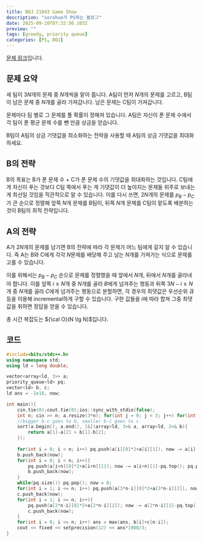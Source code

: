 ```yaml
---
title: BOJ 21843 Game Show
description: "sorohue가 PS하는 블로그"
date: 2025-09-20T07:32:56.103Z
preview: ""
tags: [greedy, priority queue]
categories: [PS, BOJ]
---
```


[문제 링크](https://boj.kr/21843)입니다.

## 문제 요약

세 팀이 $3N$개의 문제 중 $N$개씩을 맡아 풉니다. A팀이 먼저 $N$개의 문제를 고르고, B팀이 남은 문제 중 $N$개를 골라 가져갑니다. 남은 문제는 C팀이 가져갑니다.

문제마다 팀 별로 그 문제를 풀 확률이 정해져 있습니다. A팀은 자신이 푼 문제 수에서 각 팀이 푼 평균 문제 수를 뺀 만큼 상금을 얻습니다.

B팀이 A팀의 상금 기댓값을 최소화하는 전략을 사용할 때 A팀의 상금 기댓값을 최대화하세요.

## B의 전략

B의 목표는 B가 푼 문제 수 + C가 푼 문제 수의 기댓값을 최대화하는 것입니다. C팀에게 자신이 푸는 것보다 C팀 쪽에서 푸는 게 기댓값이 더 높아지는 문제들 위주로 보내는 게 최선일 것임을 직관적으로 알 수 있습니다. 이를 다시 쓰면, $2N$개의 문제를 $p_B - p_C$가 큰 순으로 정렬해 앞쪽 $N$개 문제를 B팀이, 뒤쪽 $N$개 문제를 C팀이 맡도록 배분하는 것이 B팀의 최적 전략입니다.

## A의 전략

A가 $2N$개의 문제를 남기면 B의 전략에 따라 각 문제가 어느 팀에게 갈지 알 수 있습니다. 즉 A는 B와 C에게 각각 $N$문제를 배당해 주고 남는 $N$개를 가져가는 식으로 문제를 고를 수 있습니다.

이를 위해서는 $p_B - p_C$ 순으로 문제를 정렬했을 때 앞에서 $N$개, 뒤에서 $N$개를 골라내야 합니다. 이를 앞쪽 $i \ge N$개 중 $N$개를 골라 $B$에게 넘겨주는 행동과 뒤쪽 $3N-i \ge N$개 중 $N$개를 골라 $C$에게 넘겨주는 행동으로 분할하면, 각 경우의 최댓값은 우선순위 큐 등을 이용해 incremental하게 구할 수 있습니다. 구한 값들을 $i$에 따라 합쳐 그중 최댓값을 취하면 정답을 얻을 수 있습니다.

총 시간 복잡도는 ${\cal O}(N \lg N)$입니다.

## 코드

```cpp
#include<bits/stdc++.h>
using namespace std;
using ld = long double;

vector<array<ld, 3>> a;
priority_queue<ld> pq;
vector<ld> b, c;
ld ans = -1e18, now;

int main(){
	cin.tie(0);cout.tie(0);ios::sync_with_stdio(false);
	int n; cin >> n; a.resize(3*n); for(int j = 0; j < 3; j++) for(int i = 0; i < 3*n; i++) cin >> a[i][j];
	//bigger b-c goes to b, smaller b-c goes to c
	sort(a.begin(), a.end(), [&](array<ld, 3>& a, array<ld, 3>& b){
		return a[1]-a[2] > b[1]-b[2];
	});
	
	for(int i = 0; i < n; i++) pq.push(a[i][0]*2+a[i][1]), now -= a[i][1];
	b.push_back(now);
	for(int i = 0; i < n; i++){
		pq.push(a[i+n][0]*2+a[i+n][1]); now -= a[i+n][1]-pq.top(); pq.pop();
		b.push_back(now);
	}
	while(pq.size()) pq.pop(); now = 0;
	for(int i = 1; i <= n; i++) pq.push(a[3*n-i][0]*2+a[3*n-i][2]), now -= a[3*n-i][2];
	c.push_back(now);
	for(int i = 1; i <= n; i++){
		pq.push(a[2*n-i][0]*2+a[2*n-i][2]); now -= a[2*n-i][2]-pq.top(); pq.pop();
		c.push_back(now);
	}
	for(int i = 0; i <= n; i++) ans = max(ans, b[i]+c[n-i]);
	cout << fixed << setprecision(12) << ans*1000/3;
}
```